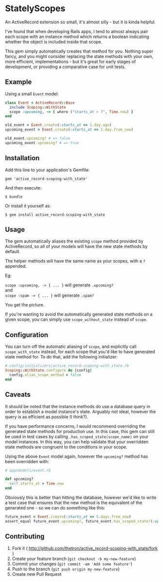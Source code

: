 # StatelyScopes

An ActiveRecord extension so small, it's almost silly - but it is kinda helpful.

I've found that when developing Rails apps, I tend to almost always pair each
scope with an instance method which returns a boolean indicating whether the
object is included inside that scope.

This gem simply automatically creates that method for you. Nothing super fancy,
and you might consider replacing the state methods with your own, more
efficient, implementations - but it's great for early stages of development, or
providing a comparative case for unit tests.


## Example

Using a small `Event` model:

```ruby
class Event < ActiveRecord::Base
  include Scoping::WithState
  scope :upcoming, -> { where ("starts_at > ?", Time.now) }
end
```

```ruby
old_event = Event.create(:starts_at => 1.day.ago)
upcoming_event = Event.create(:starts_at => 1.day.from_now)

old_event.upcoming? # => false
upcoming_event.upcoming? # => true
```


## Installation

Add this line to your application's Gemfile:

    gem 'active_record-scoping-with_state'

And then execute:

    $ bundle

Or install it yourself as:

    $ gem install active_record-scoping-with_state


## Usage

The gem automatically aliases the existing `scope` method provided by
ActiveRecord, so all of your models will have the new state methods by default.

The helper methods will have the same name as your scopes, with a `?` appended.

Eg:

`scope :upcoming, -> { ... }` will generate `.upcoming?`  
and  
`scope :spam -> { ... }` will generate `.spam?`

You get the picture.

If you're wanting to avoid the automatically generated state methods on a given
scope, you can simply use `scope_without_state` instead of `scope`.


## Configuration

You can turn off the automatic aliasing of `scope`, and explicitly call
`scope_with_state` instead, for each scope that you'd like to have generated
state method for. To do that, add the following initializer:

```ruby
# config/initializers/active_record-scoping-with_state.rb
Scoping::WithState.configure do |config|
  config.alias_scope_method = false
end
```


## Caveats

It should be noted that the instance methods do use a database query in order
to establish a model instance's state. Arguably not ideal, however the query is
as efficient as possible (I think?).

If you have performance concerns, I would recommend overriding the generated
state methods for production use. In this case, this gem can still be used
in test cases by calling `.has_scoped_state(scope_name)` on your model instances.
In this way, you can help validate that your overridden state methods are
congruent to the conditions in your scope.

Using the above `Event` model again, however the `upcoming?` method has been
overridden with:

```ruby
# app/models/event.rb

def upcoming?
  self.starts_at > Time.now
end
```

Obviously this is better than hitting the database, however we'd like to write
a test case that ensures that the new method is the equivalent of the generated
one - so we can do something like this:

```ruby
future_event = Event.create(:starts_at => 5.days.from_now)
assert_equal future_event.upcoming?, future_event.has_scoped_state?(:upcoming)
```

## Contributing

1. Fork it ( http://github.com/thetron/active_record-scoping-with_state/fork )
2. Create your feature branch (`git checkout -b my-new-feature`)
3. Commit your changes (`git commit -am 'Add some feature'`)
4. Push to the branch (`git push origin my-new-feature`)
5. Create new Pull Request
